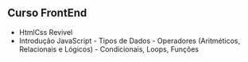 ## Curso FrontEnd
- HtmlCss Revivel
- Introdução JavaScript
      - Tipos de Dados
      - Operadores (Aritméticos, Relacionais e Lógicos)
      - Condicionais, Loops, Funções